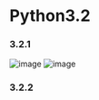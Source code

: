 # Python3.2
 
### 3.2.1

![image](https://user-images.githubusercontent.com/79518116/206859025-8a6cb538-f6df-41c8-9ff5-5bfa85ec325b.png)
![image](https://user-images.githubusercontent.com/79518116/206859068-71c53cf6-5c35-4b45-8c30-623179d6a474.png)
### 3.2.2

